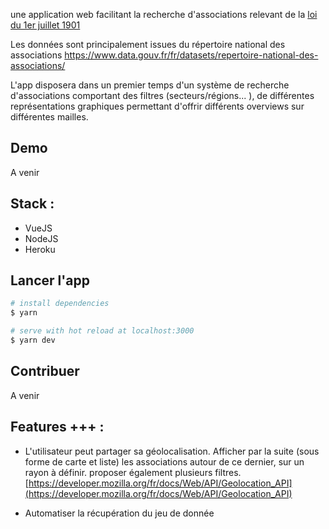 une application web facilitant la recherche d'associations relevant de la [loi du 1er juillet 1901](https://www.legifrance.gouv.fr/affichTexte.do?cidTexte=LEGITEXT000006069570)

Les données sont principalement issues du répertoire national des associations
https://www.data.gouv.fr/fr/datasets/repertoire-national-des-associations/

L'app disposera dans un premier temps d'un système de recherche d'associations comportant des filtres (secteurs/régions... ), de différentes représentations graphiques permettant d'offrir différents overviews sur différentes mailles. 

## Demo

A venir

## Stack :

- VueJS
- NodeJS
- Heroku

## Lancer l'app

```bash
# install dependencies
$ yarn

# serve with hot reload at localhost:3000
$ yarn dev
```

## Contribuer

A venir

## Features +++ :

 - L'utilisateur peut partager sa géolocalisation. Afficher par la suite (sous forme de carte et liste)
   les associations autour de ce dernier, sur un rayon à définir.
   proposer également plusieurs filtres.
   [https://developer.mozilla.org/fr/docs/Web/API/Geolocation_API](https://developer.mozilla.org/fr/docs/Web/API/Geolocation_API)
   
 - Automatiser la récupération du jeu de donnée